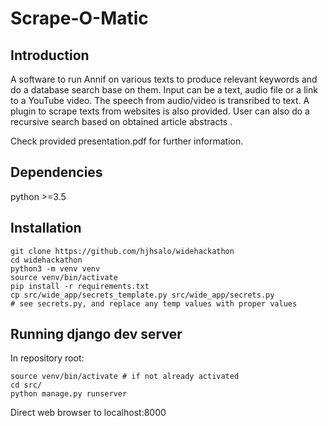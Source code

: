 # Scrape-O-Matic
## Introduction

A software to run Annif on various texts to produce relevant keywords
and do a database search base on them.
Input can be a text, audio file or a link to a YouTube video.
The speech from audio/video is transribed to text.
A plugin to scrape texts from websites is also provided.
User can also do a recursive search based on obtained article abstracts .

Check provided presentation.pdf for further information.

## Dependencies

python >=3.5

## Installation

	git clone https://github.com/hjhsalo/widehackathon
	cd widehackathon
	python3 -m venv venv
	source venv/bin/activate
	pip install -r requirements.txt
	cp src/wide_app/secrets_template.py src/wide_app/secrets.py
	# see secrets.py, and replace any temp values with proper values


## Running django dev server

In repository root:

	source venv/bin/activate # if not already activated
	cd src/
	python manage.py runserver

Direct web browser to localhost:8000

